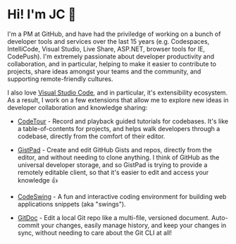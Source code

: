 # Hi! I'm JC 👋

I'm a PM at GitHub, and have had the priviledge of working on a bunch of developer tools and services over the last 15 years (e.g. Codespaces, IntelliCode, Visual Studio, Live Share, ASP.NET, browser tools for IE, CodePush). I'm extremely passionate about developer productivity and collaboration, and in particular, helping to make it easier to contribute to projects, share ideas amongst your teams and the community, and supporting remote-friendly cultures.

I also love [Visual Studio Code](https://code.visualstudio.com), and in particular, it's extensibility ecosystem. As a result, I work on a few extensions that allow me to explore new ideas in developer collaboration and knowledge sharing:

- [CodeTour](https://aka.ms/codetour) - Record and playback guided tutorials for codebases. It's like a table-of-contents for projects, and helps walk developers through a codebase, directly from the comfort of their editor.

- [GistPad](https://aka.ms/gistpad) - Create and edit GitHub Gists and repos, directly from the editor, and without needing to clone anything. I think of GitHub as the universal developer storage, and so GistPad is trying to provide a remotely editable client, so that it's easier to edit and access your knowledge 👍

- [CodeSwing](https://aka.ms/codeswing) - A fun and interactive coding environment for building web applications snippets (aka "swings").

- [GitDoc](https://aka.ms/gitdoc) - Edit a local Git repo like a multi-file, versioned document. Auto-commit your changes, easily manage history, and keep your changes in sync, without needing to care about the Git CLI at all!
